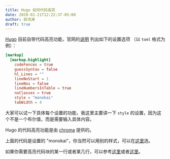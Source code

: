 ```yaml
---
title: Hugo 如何代码高亮
date: 2020-01-21T12:22:37-05:00
author: 郝鸿涛
draft: true
---
```

[Hugo](https://gohugo.io/) 目前自带代码高亮功能，官网的[说明](https://gohugo.io/getting-started/configuration-markup/#highlight) 列出如下的设置选项 （以 `toml` 格式为例）：

```toml
[markup]
  [markup.highlight]
    codeFences = true
    guessSyntax = false
    hl_Lines = ""
    lineNoStart = 1
    lineNos = false
    lineNumbersInTable = true
    noClasses = true
    style = "monokai"
    tabWidth = 4
```
大家可以试一下具体每个设置的功能，我这里主要讲一下 `style` 的设置，因为这个不是一个布尔值，而是需要输入具体内容。

Hugo 的代码高亮功能是由 [chroma](https://github.com/alecthomas/chroma) 提供的。

上面的代码是设置的 "monokai"，你当然可以用别的样式，可以在[这里](http://help.farbox.com/pygments.html)选。

如果你需要高亮代码块的某一行或者某几行，可以参考[这里](https://gohugo.io/content-management/syntax-highlighting/#highlight-shortcode)或者[这里](https://kowalcj0.github.io/posts/2018/syntax-highlighting-in-hugo/)。